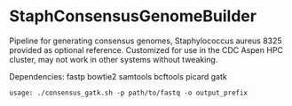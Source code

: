 # StaphConsensusGenomeBuilder

Pipeline for generating consensus genomes, Staphylococcus aureus 8325 provided as optional reference. 
Customized for use in the CDC Aspen HPC cluster, may not work in other systems without tweaking.

Dependencies:
fastp 
bowtie2
samtools
bcftools
picard
gatk

```usage: ./consensus_gatk.sh -p path/to/fastq -o output_prefix```
